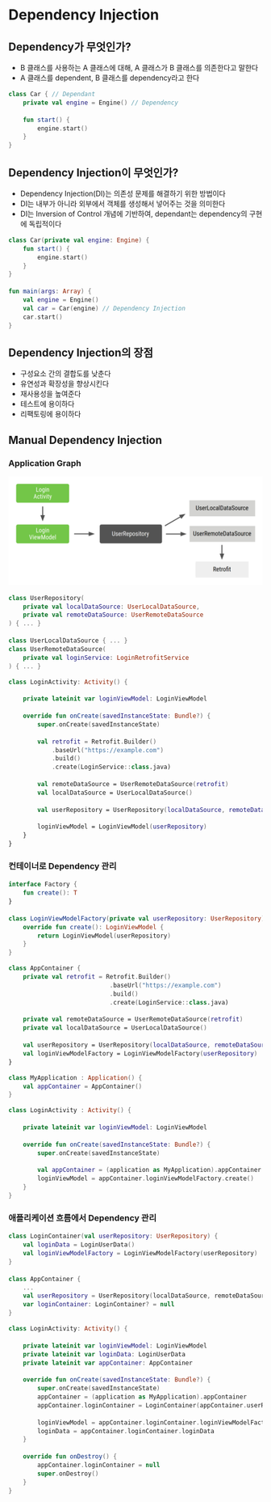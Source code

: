 # Dependency Injection



## Dependency가 무엇인가?

- B 클래스를 사용하는 A 클래스에 대해, A 클래스가 B 클래스를 의존한다고 말한다
- A 클래스를 dependent, B 클래스를 dependency라고 한다

```kotlin
class Car { // Dependant
    private val engine = Engine() // Dependency

    fun start() {
        engine.start()
    }
}
```



## Dependency Injection이 무엇인가?

- Dependency Injection(DI)는 의존성 문제를 해결하기 위한 방법이다
- DI는 내부가 아니라 외부에서 객체를 생성해서 넣어주는 것을 의미한다
- DI는 Inversion of Control 개념에 기반하여, dependant는 dependency의 구현에 독립적이다

```kotlin
class Car(private val engine: Engine) {
    fun start() {
        engine.start()
    }
}

fun main(args: Array) {
    val engine = Engine()
    val car = Car(engine) // Dependency Injection
    car.start()
}
```



## Dependency Injection의 장점

- 구성요소 간의 결합도를 낮춘다 
- 유연성과 확장성을 향상시킨다
- 재사용성을 높여준다
- 테스트에 용이하다
- 리팩토링에 용이하다



## Manual Dependency Injection

### Application Graph

![application_graph](./image/application_graph.png)

```kotlin
class UserRepository(
    private val localDataSource: UserLocalDataSource,
    private val remoteDataSource: UserRemoteDataSource
) { ... }

class UserLocalDataSource { ... }
class UserRemoteDataSource(
    private val loginService: LoginRetrofitService
) { ... }
```

```kotlin
class LoginActivity: Activity() {

    private lateinit var loginViewModel: LoginViewModel

    override fun onCreate(savedInstanceState: Bundle?) {
        super.onCreate(savedInstanceState)
      
        val retrofit = Retrofit.Builder()
            .baseUrl("https://example.com")
            .build()
            .create(LoginService::class.java)

        val remoteDataSource = UserRemoteDataSource(retrofit)
        val localDataSource = UserLocalDataSource()

        val userRepository = UserRepository(localDataSource, remoteDataSource)

        loginViewModel = LoginViewModel(userRepository)
    }
}
```



### 컨테이너로 Dependency 관리

```kotlin
interface Factory {
    fun create(): T
}

class LoginViewModelFactory(private val userRepository: UserRepository) : Factory {
    override fun create(): LoginViewModel {
        return LoginViewModel(userRepository)
    }
}
```

```kotlin
class AppContainer {
    private val retrofit = Retrofit.Builder()
                            .baseUrl("https://example.com")
                            .build()
                            .create(LoginService::class.java)

    private val remoteDataSource = UserRemoteDataSource(retrofit)
    private val localDataSource = UserLocalDataSource()

    val userRepository = UserRepository(localDataSource, remoteDataSource)
    val loginViewModelFactory = LoginViewModelFactory(userRepository)
}
```

```kotlin
class MyApplication : Application() {
    val appContainer = AppContainer()
}    
```

```kotlin
class LoginActivity : Activity() {

    private lateinit var loginViewModel: LoginViewModel

    override fun onCreate(savedInstanceState: Bundle?) {
        super.onCreate(savedInstanceState)

        val appContainer = (application as MyApplication).appContainer
        loginViewModel = appContainer.loginViewModelFactory.create()
    }
}
```



### 애플리케이션 흐름에서 Dependency 관리

```kotlin
class LoginContainer(val userRepository: UserRepository) {
    val loginData = LoginUserData()
    val loginViewModelFactory = LoginViewModelFactory(userRepository)
}

class AppContainer {
    ...
    val userRepository = UserRepository(localDataSource, remoteDataSource)
    var loginContainer: LoginContainer? = null
}
```

```kotlin
class LoginActivity: Activity() {

    private lateinit var loginViewModel: LoginViewModel
    private lateinit var loginData: LoginUserData
    private lateinit var appContainer: AppContainer

    override fun onCreate(savedInstanceState: Bundle?) {
        super.onCreate(savedInstanceState)
        appContainer = (application as MyApplication).appContainer
        appContainer.loginContainer = LoginContainer(appContainer.userRepository)

        loginViewModel = appContainer.loginContainer.loginViewModelFactory.create()
        loginData = appContainer.loginContainer.loginData
    }

    override fun onDestroy() {
        appContainer.loginContainer = null
        super.onDestroy()
    }
}
```



